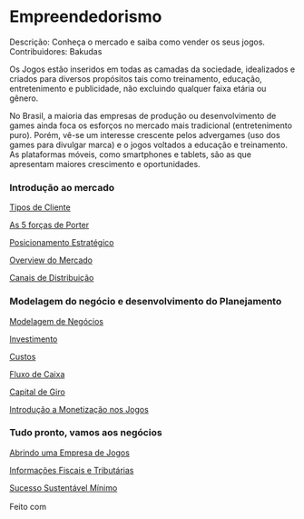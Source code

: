 # Empreendedorismo

Descrição: Conheça o mercado e saiba como vender os seus jogos.
Contribuidores: Bakudas

Os Jogos estão inseridos em todas as camadas da sociedade, idealizados e criados para diversos propósitos tais como treinamento, educação, entretenimento e publicidade, não excluindo qualquer faixa etária ou gênero.

No Brasil, a maioria das empresas de produção ou desenvolvimento de games ainda foca os esforços no mercado mais tradicional (entretenimento puro). Porém, vê-se um interesse crescente pelos advergames (uso dos games para divulgar marca) e o jogos voltados a educação e treinamento. As plataformas móveis, como smartphones e tablets, são as que apresentam maiores crescimento e oportunidades.

### Introdução ao mercado

[Tipos de Cliente](Empreendedorismo/Tipos%20de%20Cliente.md)

[As 5 forças de Porter](Empreendedorismo/As%205%20forc%CC%A7as%20de%20Porter.md)

[Posicionamento Estratégico](Empreendedorismo/Posicionamento%20Estrate%CC%81gico.md)

[Overview do Mercado](Empreendedorismo/Overview%20do%20Mercado.md)

[Canais de Distribuição](Empreendedorismo/Canais%20de%20Distribuic%CC%A7a%CC%83o.md)

### Modelagem do negócio e desenvolvimento do Planejamento

[Modelagem de Negócios](Empreendedorismo/Modelagem%20de%20Nego%CC%81cios.md)

[Investimento](Empreendedorismo/Investimento.md)

[Custos](Empreendedorismo/Custos.md)

[Fluxo de Caixa](Empreendedorismo/Fluxo%20de%20Caixa.md)

[Capital de Giro](Empreendedorismo/Capital%20de%20Giro.md)

[Introdução a Monetização nos Jogos](Empreendedorismo/Introduc%CC%A7a%CC%83o%20a%20Monetizac%CC%A7a%CC%83o%20nos%20Jogos.md)

### Tudo pronto, vamos aos negócios

[Abrindo uma Empresa de Jogos](Empreendedorismo/Abrindo%20uma%20Empresa%20de%20Jogos.md)

[Informações Fiscais e Tributárias](Empreendedorismo/Informac%CC%A7o%CC%83es%20Fiscais%20e%20Tributa%CC%81rias.md)

[Sucesso Sustentável Mínimo](Empreendedorismo/Sucesso%20Sustenta%CC%81vel%20Mi%CC%81nimo.md)

<p align="left">
   Feito com <img height="16" src="https://i.imgur.com/Hcqxxhx.gif">
</p>